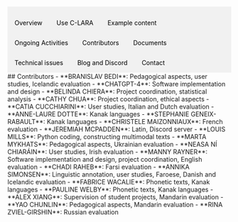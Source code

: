 <div style="overflow: hidden; background-color: #f1f1f1;">

  <a href="index.html" style="float: left; display: block; color: black; text-align: center; padding: 14px 16px; text-decoration: none;">Overview</a>
  <a href="using.html" style="float: left; display: block; color: black; text-align: center; padding: 14px 16px; text-decoration: none;">Use C-LARA</a>
  <a href="examples.html" style="float: left; display: block; color: black; text-align: center; padding: 14px 16px; text-decoration: none;">Example content</a>
  <a href="ongoing_activities.html" style="float: left; display: block; color: black; text-align: center; padding: 14px 16px; text-decoration: none;">Ongoing Activities</a>
  <a href="collaborators.html" style="float: left; display: block; color: black; text-align: center; padding: 14px 16px; text-decoration: none;">Contributors</a>
  <a href="documents.html" style="float: left; display: block; color: black; text-align: center; padding: 14px 16px; text-decoration: none;">Documents</a>
  <a href="performance.html" style="float: left; display: block; color: black; text-align: center; padding: 14px 16px; text-decoration: none;">Technical issues</a>
  <a href="blog.html" style="float: left; display: block; color: black; text-align: center; padding: 14px 16px; text-decoration: none;">Blog and Discord</a>
  <a href="contact.html" style="float: left; display: block; color: black; text-align: center; padding: 14px 16px; text-decoration: none;">Contact</a>

</div>
## Contributors
- **BRANISLAV BEDI**: Pedagogical aspects, user studies, Icelandic evaluation
- **CHATGPT-4**: Software implementation and design
- **BELINDA CHIERA**: Project coordination, statistical analysis
- **CATHY CHUA**: Project coordination, ethical aspects
- **CATIA CUCCHIARINI**: User studies, Italian and Dutch evaluation
- **ANNE-LAURE DOTTE**: Kanak languages
- **STEPHANIE GENEIX-RABAULT**: Kanak languages
- **CHRISTELE MAIZONNIAUX**: French evaluation
- **JEREMIAH MCPADDEN**: Latin, Discord server
- **LOUIS MILLS**: Python coding, constructing multimodal texts
- **MARTA MYKHATS**: Pedagogical aspects, Ukrainian evaluation
- **NEASA NÍ CHIARÁIN**: User studies, Irish evaluation
- **MANNY RAYNER**: Software implementation and design, project coordination, English evaluation
- **CHADI RAHEB**: Farsi evaluation
- **ANNIKA SIMONSEN**: Linguistic annotation, user studies, Faroese, Danish and Icelandic evaluation
- **FABRICE WACALIE**: Phonetic texts, Kanak languages
- **PAULINE WELBY**: Phonetic texts, Kanak languages
- **ALEX XIANG**: Supervision of student projects, Mandarin evaluation
- **YAO CHUNLIN**: Pedagogical aspects, Mandarin evaluation
- **RINA ZVIEL-GIRSHIN**: Russian evaluation

